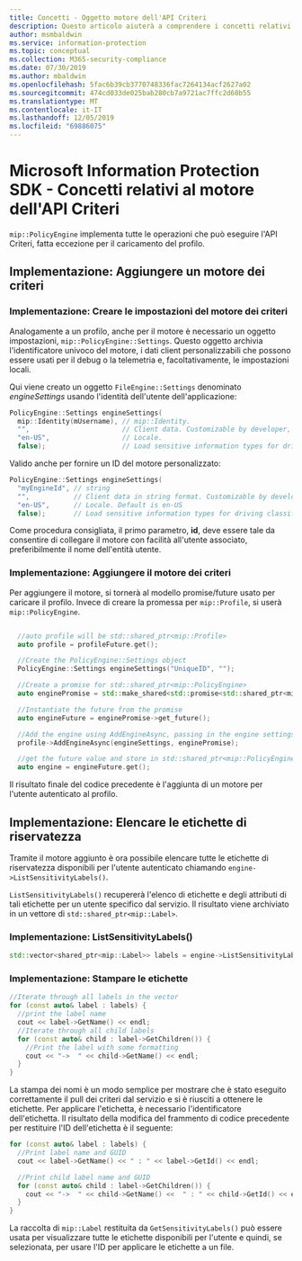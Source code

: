 ```yaml
---
title: Concetti - Oggetto motore dell'API Criteri
description: Questo articolo aiuterà a comprendere i concetti relativi all'oggetto motore dell'API Criteri, che viene creato durante l'inizializzazione dell'applicazione.
author: msmbaldwin
ms.service: information-protection
ms.topic: conceptual
ms.collection: M365-security-compliance
ms.date: 07/30/2019
ms.author: mbaldwin
ms.openlocfilehash: 5fac6b39cb3770748336fac7264134acf2627a02
ms.sourcegitcommit: 474cd033de025bab280cb7a9721ac7ffc2d60b55
ms.translationtype: MT
ms.contentlocale: it-IT
ms.lasthandoff: 12/05/2019
ms.locfileid: "69886075"
---
```

# <a name="microsoft-information-protection-sdk---policy-api-engine-concepts"></a>Microsoft Information Protection SDK - Concetti relativi al motore dell'API Criteri

`mip::PolicyEngine` implementa tutte le operazioni che può eseguire l'API Criteri, fatta eccezione per il caricamento del profilo.

## <a name="implementation-add-a-policy-engine"></a>Implementazione: Aggiungere un motore dei criteri

### <a name="implementation-create-policy-engine-settings"></a>Implementazione: Creare le impostazioni del motore dei criteri

Analogamente a un profilo, anche per il motore è necessario un oggetto impostazioni, `mip::PolicyEngine::Settings`. Questo oggetto archivia l'identificatore univoco del motore, i dati client personalizzabili che possono essere usati per il debug o la telemetria e, facoltativamente, le impostazioni locali.

Qui viene creato un oggetto `FileEngine::Settings` denominato *engineSettings* usando l'identità dell'utente dell'applicazione:

```cpp
PolicyEngine::Settings engineSettings(
  mip::Identity(mUsername), // mip::Identity.
  "",                       // Client data. Customizable by developer, stored with engine.
  "en-US",                  // Locale.
  false);                   // Load sensitive information types for driving classification.
```

Valido anche per fornire un ID del motore personalizzato:

```cpp
PolicyEngine::Settings engineSettings(
  "myEngineId", // string
  "",           // Client data in string format. Customizable by developer, stored with engine.
  "en-US",      // Locale. Default is en-US
  false);       // Load sensitive information types for driving classification. Default is false.
```

Come procedura consigliata, il primo parametro, **id**, deve essere tale da consentire di collegare il motore con facilità all'utente associato, preferibilmente il nome dell'entità utente.

### <a name="implementation-add-the-policy-engine"></a>Implementazione: Aggiungere il motore dei criteri

Per aggiungere il motore, si tornerà al modello promise/future usato per caricare il profilo. Invece di creare la promessa per `mip::Profile`, si userà `mip::PolicyEngine`.

```cpp

  //auto profile will be std::shared_ptr<mip::Profile>
  auto profile = profileFuture.get();

  //Create the PolicyEngine::Settings object
  PolicyEngine::Settings engineSettings("UniqueID", "");

  //Create a promise for std::shared_ptr<mip::PolicyEngine>
  auto enginePromise = std::make_shared<std::promise<std::shared_ptr<mip::PolicyEngine>>>();

  //Instantiate the future from the promise
  auto engineFuture = enginePromise->get_future();

  //Add the engine using AddEngineAsync, passing in the engine settings and the promise
  profile->AddEngineAsync(engineSettings, enginePromise);

  //get the future value and store in std::shared_ptr<mip::PolicyEngine>
  auto engine = engineFuture.get();
```

Il risultato finale del codice precedente è l'aggiunta di un motore per l'utente autenticato al profilo.

## <a name="implementation-list-sensitivity-labels"></a>Implementazione: Elencare le etichette di riservatezza

Tramite il motore aggiunto è ora possibile elencare tutte le etichette di riservatezza disponibili per l'utente autenticato chiamando `engine->ListSensitivityLabels()`.

`ListSensitivityLabels()` recupererà l'elenco di etichette e degli attributi di tali etichette per un utente specifico dal servizio. Il risultato viene archiviato in un vettore di `std::shared_ptr<mip::Label>`.

### <a name="implementation-listsensitivitylabels"></a>Implementazione: ListSensitivityLabels()

```cpp
std::vector<shared_ptr<mip::Label>> labels = engine->ListSensitivityLabels();
```

### <a name="implementation-print-the-labels"></a>Implementazione: Stampare le etichette

```cpp
//Iterate through all labels in the vector
for (const auto& label : labels) {
  //print the label name
  cout << label->GetName() << endl;
  //Iterate through all child labels
  for (const auto& child : label->GetChildren()) {
    //Print the label with some formatting
    cout << "->  " << child->GetName() << endl;
  }
}
```

La stampa dei nomi è un modo semplice per mostrare che è stato eseguito correttamente il pull dei criteri dal servizio e si è riusciti a ottenere le etichette. Per applicare l'etichetta, è necessario l'identificatore dell'etichetta. Il risultato della modifica del frammento di codice precedente per restituire l'ID dell'etichetta è il seguente:

```cpp
for (const auto& label : labels) {
  //Print label name and GUID
  cout << label->GetName() << " : " << label->GetId() << endl;

  //Print child label name and GUID
  for (const auto& child : label->GetChildren()) {
    cout << "->  " << child->GetName() <<  " : " << child->GetId() << endl;
  }
}
```

La raccolta di `mip::Label` restituita da `GetSensitivityLabels()` può essere usata per visualizzare tutte le etichette disponibili per l'utente e quindi, se selezionata, per usare l'ID per applicare le etichette a un file.
